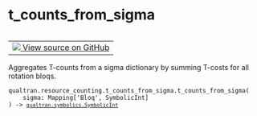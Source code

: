 # t_counts_from_sigma


<table class="tfo-notebook-buttons tfo-api nocontent" align="left">
<td>
  <a target="_blank" href="https://github.com/quantumlib/Qualtran/blob/main/qualtran/resource_counting/t_counts_from_sigma.py#L21-L46">
    <img src="https://www.tensorflow.org/images/GitHub-Mark-32px.png" />
    View source on GitHub
  </a>
</td>
</table>



Aggregates T-counts from a sigma dictionary by summing T-costs for all rotation bloqs.


<pre class="devsite-click-to-copy prettyprint lang-py tfo-signature-link">
<code>qualtran.resource_counting.t_counts_from_sigma.t_counts_from_sigma(
    sigma: Mapping['Bloq', SymbolicInt]
) -> <a href="../../../qualtran/symbolics/SymbolicInt.html"><code>qualtran.symbolics.SymbolicInt</code></a>
</code></pre>



<!-- Placeholder for "Used in" -->
